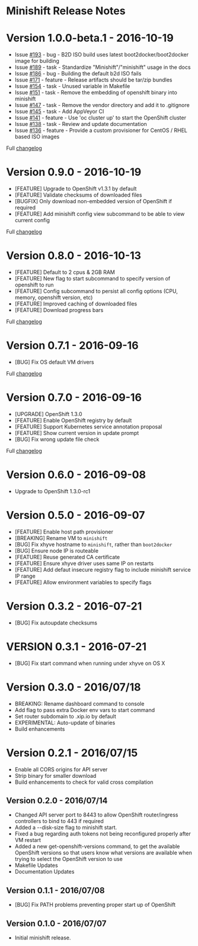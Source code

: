 # Minishift Release Notes

# Version 1.0.0-beta.1 - 2016-10-19

* Issue [#193](https://github.com/minishift/minishift/issues/193) - bug - B2D ISO build uses latest boot2docker/boot2docker image for building
* Issue [#189](https://github.com/minishift/minishift/issues/189) - task - Standardize "Minishift"/"minishift" usage in the docs
* Issue [#186](https://github.com/minishift/minishift/issues/186) - bug - Building the default b2d ISO fails
* Issue [#171](https://github.com/minishift/minishift/issues/171) - feature - Release artifacts should be tar/zip bundles
* Issue [#154](https://github.com/minishift/minishift/issues/154) - task - Unused variable in Makefile
* Issue [#151](https://github.com/minishift/minishift/issues/151) - task - Remove the embedding of openshift binary into minishift
* Issue [#147](https://github.com/minishift/minishift/issues/147) - task - Remove the vendor directory and add it to .gitignore
* Issue [#145](https://github.com/minishift/minishift/issues/145) - task - Add AppVeyor CI
* Issue [#141](https://github.com/minishift/minishift/issues/141) - feature - Use 'oc cluster up' to start the OpenShift cluster
* Issue [#138](https://github.com/minishift/minishift/issues/138) - task - Review and update documentation
* Issue [#136](https://github.com/minishift/minishift/issues/136) - feature - Provide a custom provisioner for CentOS / RHEL based ISO images

Full [changelog](https://github.com/minishift/minishift/compare/v0.9.0...v1.0.0-beta.1)

# Version 0.9.0 - 2016-10-19

* [FEATURE] Upgrade to OpenShift v1.3.1 by default
* [FEATURE] Validate checksums of downloaded files
* [BUGFIX] Only download non-embedded version of OpenShift if required
* [FEATURE] Add minishift config view subcommand to be able to view current config

Full [changelog](https://github.com/minishift/minishift/compare/v0.8.0...v0.9.0)

# Version 0.8.0 - 2016-10-13

* [FEATURE] Default to 2 cpus & 2GB RAM
* [FEATURE] New flag to start subcommand to specify version of openshift to run
* [FEATURE] Config subcommand to persist all config options (CPU, memory, openshift version, etc)
* [FEATURE] Improved caching of downloaded files
* [FEATURE] Download progress bars

Full [changelog](https://github.com/minishift/minishift/compare/v0.7.1...v0.8.0)

# Version 0.7.1 - 2016-09-16

* [BUG] Fix OS default VM drivers

Full [changelog](https://github.com/minishift/minishift/compare/v0.7.0...v0.7.1)

# Version 0.7.0 - 2016-09-16

* [UPGRADE] OpenShift 1.3.0
* [FEATURE] Enable OpenShift registry by default
* [FEATURE] Support Kubernetes service annotation proposal
* [FEATURE] Show current version in update prompt
* [BUG] Fix wrong update file check

Full [changelog](https://github.com/minishift/minishift/compare/v0.6.0...v0.7.0)

# Version 0.6.0 - 2016-09-08
* Upgrade to OpenShift 1.3.0-rc1

# Version 0.5.0 - 2016-09-07
* [FEATURE] Enable host path provisioner
* [BREAKING] Rename VM to `minishift`
* [BUG] Fix xhyve hostname to `minishift`, rather than `boot2docker`
* [BUG] Ensure node IP is routeable
* [FEATURE] Reuse generated CA certificate
* [FEATURE] Ensure xhyve driver uses same IP on restarts
* [FEATURE] Add defaut insecure registry flag to include minishift service IP range
* [FEATURE] Allow environment variables to specify flags

# Version 0.3.2 - 2016-07-21
 * [BUG] Fix autoupdate checksums

# VERSION 0.3.1 - 2016-07-21
 * [BUG] Fix start command when running under xhyve on OS X

# Version 0.3.0 - 2016/07/18
 * BREAKING: Rename dashboard command to console
 * Add flag to pass extra Docker env vars to start command
 * Set router subdomain to <ip>.xip.io by default
 * EXPERIMENTAL: Auto-update of binaries
 * Build enhancements

# Version 0.2.1 - 2016/07/15
 * Enable all CORS origins for API server
 * Strip binary for smaller download
 * Build enhancements to check for valid cross compilation

## Version 0.2.0 - 2016/07/14
 * Changed API server port to 8443 to allow OpenShift router/ingress controllers to bind to 443 if required
 * Added a --disk-size flag to minishift start.
 * Fixed a bug regarding auth tokens not being reconfigured properly after VM restart
 * Added a new get-openshift-versions command, to get the available OpenShift versions so that users know what versions are available when trying to select the OpenShift version to use
 * Makefile Updates
 * Documentation Updates

## Version 0.1.1 - 2016/07/08
 * [BUG] Fix PATH problems preventing proper start up of OpenShift<Paste>

## Version 0.1.0 - 2016/07/07
 * Initial minishift  release.
